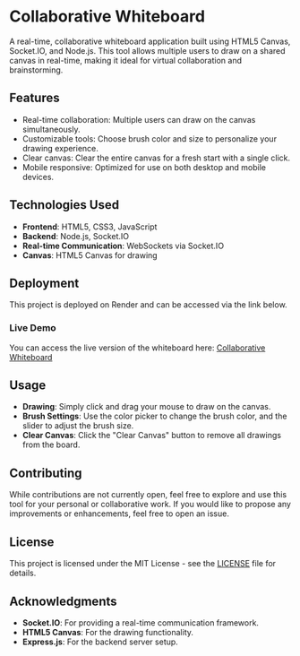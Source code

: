 # Collaborative Whiteboard

A real-time, collaborative whiteboard application built using HTML5 Canvas, Socket.IO, and Node.js. This tool allows multiple users to draw on a shared canvas in real-time, making it ideal for virtual collaboration and brainstorming.

## Features

- Real-time collaboration: Multiple users can draw on the canvas simultaneously.
- Customizable tools: Choose brush color and size to personalize your drawing experience.
- Clear canvas: Clear the entire canvas for a fresh start with a single click.
- Mobile responsive: Optimized for use on both desktop and mobile devices.

## Technologies Used

- **Frontend**: HTML5, CSS3, JavaScript
- **Backend**: Node.js, Socket.IO
- **Real-time Communication**: WebSockets via Socket.IO
- **Canvas**: HTML5 Canvas for drawing

## Deployment

This project is deployed on Render and can be accessed via the link below.

### Live Demo

You can access the live version of the whiteboard here: [Collaborative Whiteboard](https://collaborative-whiteboard-8bte.onrender.com)

## Usage

- **Drawing**: Simply click and drag your mouse to draw on the canvas.
- **Brush Settings**: Use the color picker to change the brush color, and the slider to adjust the brush size.
- **Clear Canvas**: Click the "Clear Canvas" button to remove all drawings from the board.

## Contributing

While contributions are not currently open, feel free to explore and use this tool for your personal or collaborative work. If you would like to propose any improvements or enhancements, feel free to open an issue.

## License

This project is licensed under the MIT License - see the [LICENSE](LICENSE) file for details.

## Acknowledgments

- **Socket.IO**: For providing a real-time communication framework.
- **HTML5 Canvas**: For the drawing functionality.
- **Express.js**: For the backend server setup.
